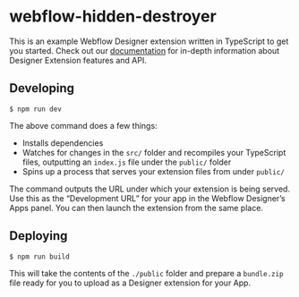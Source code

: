 # webflow-hidden-destroyer

This is an example Webflow Designer extension written in TypeScript to get you started. Check out our [documentation](https://docs.developers.webflow.com/v2.0.0/docs/create-a-designer-extensions) for in-depth information about Designer Extension features and API.

## Developing

```
$ npm run dev
```

The above command does a few things:
* Installs dependencies
* Watches for changes in the `src/` folder and recompiles your TypeScript files, outputting an `index.js` file under the `public/` folder
* Spins up a process that serves your extension files from under `public/`

The command outputs the URL under which your extension is being served. Use this as the “Development URL” for your app in the Webflow Designer’s Apps panel. You can then launch the extension from the same place.

## Deploying

```
$ npm run build
```

This will take the contents of the `./public` folder and prepare a `bundle.zip` file ready for you to upload as a Designer extension for your App.
